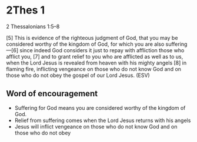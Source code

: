 # 2Thes 1
2 Thessalonians 1:5–8

[5] This is evidence of the righteous judgment of God, that you may be considered worthy of the kingdom of God, for which you are also suffering—[6] since indeed God considers it just to repay with affliction those who afflict you, [7] and to grant relief to you who are afflicted as well as to us, when the Lord Jesus is revealed from heaven with his mighty angels [8] in flaming fire, inflicting vengeance on those who do not know God and on those who do not obey the gospel of our Lord Jesus. (ESV)

## Word of encouragement
- Suffering for God means you are considered worthy of the kingdom of God.
- Relief from suffering comes when the Lord Jesus returns with his angels
- Jesus will inflict vengeance on those who do not know God and on those who do not obey
